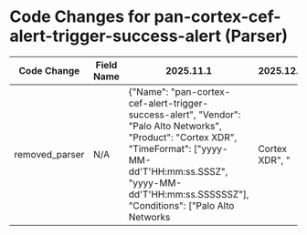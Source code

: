 # Code Changes for pan-cortex-cef-alert-trigger-success-alert (Parser)

| Code Change | Field Name | 2025.11.1 | 2025.12.1 |
|-------------|------------|-----------|------------|
| removed_parser | N/A | {"Name": "pan-cortex-cef-alert-trigger-success-alert", "Vendor": "Palo Alto Networks", "Product": "Cortex XDR", "TimeFormat": ["yyyy-MM-dd'T'HH:mm:ss.SSSZ", "yyyy-MM-dd'T'HH:mm:ss.SSSSSSZ"], "Conditions": ["Palo Alto Networks|Cortex XDR", "|Alert|"], "Fields": ["({time}\d\d\d\d-\d\d-\d\dT\d\d:\d\d:\d\d)", "({time}\d\d\d\d-\d\d-\d\dT\d\d:\d\d:\d\d(\.\d{6})?Z)", "CEF:[^|]+?\|([^\|]+\|){4}({alert_name}[^\|]+)", "\WexternalId=({alert_id}.+?)\s+", "\Wcat=({alert_type}.*?)\s+", "\Wcs2=({process_path}.*?)\s*cs2Label", "\Wcs1=({process_name}.*?)\s+", "fileHash=({hash_sha256}[A-Za-z0-9]+)\s", "\Wcs2=\\"({process_dir}.*?)\\"\s+", "\Wshost=(({src_ip}((([0-9a-fA-F.]{0,4}):{1,2}){1,7}([0-9a-fA-F]){0,4})|(((25[0-5]|(2[0-4]|1\d|[0-9]|)\d)\.?\b){4}))|({src_host}.*?))\s+", "\Wsuser=(N/A|(({domain}[^\\]+)\\+)?({user}[\w\.\-\!\#\^\~]{1,40}\$?))(\s+\w+=|\s*$)", "\Wrequest=({additional_info}.*?)\s+", "((?:1969-[^,]+?)|({time}\d\d\d\d-\d\d-\d\dT\d\d:\d\d:\d\d\.\d+[\+-]\d+:\d+))"], "DupFields": ["process_path->path"], "ParserVersion": "v1.0.0"} | N/A |